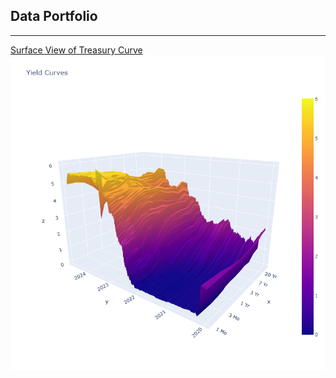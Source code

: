 ## Data Portfolio

--- 

[Surface View of Treasury Curve](https://github.com/jbeckford-data/Treasury-Curve/blob/main/Surface%20Plot%20of%20Treasury%20Curve.ipynb)
<img src="images/T_Curve_2024.png"/>
<p><img alt="" src="https://img.shields.io/badge/Python-white?logo=Python" />
  <img alt="" src="https://img.shields.io/badge/Pandas-blue?logo=pandas" />
  <img alt="" src="https://img.shields.io/badge/Plotly-blue?logo=Plotly" />
<!---
<img alt="" src="https://img.shields.io/badge/sklearn-white?logo=scikit-learn" /> 
<img alt="" src="https://img.shields.io/badge/Google-white?logo=mlflow" />


---
[Project 2 Title](/pdf/sample_presentation.pdf)
<img src="images/dummy_thumbnail.jpg?raw=true"/>

---
[Project 3 Title](http://example.com/)
<img src="images/dummy_thumbnail.jpg?raw=true"/>

---

### Category Name 2

- [Project 1 Title](http://example.com/)
- [Project 2 Title](http://example.com/)
- [Project 3 Title](http://example.com/)
- [Project 4 Title](http://example.com/)
- [Project 5 Title](http://example.com/)

---
--->
